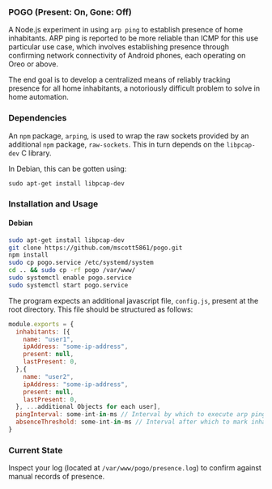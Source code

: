 ### POGO (Present: On, Gone: Off)

A Node.js experiment in using `arp ping` to establish presence of home inhabitants. ARP ping is reported to be more reliable than ICMP for this use particular use case, which involves establishing presence through confirming network connectivity of Android phones, each operating on Oreo or above.

The end goal is to develop a centralized means of reliably tracking presence for all home inhabitants, a notoriously difficult problem to solve in home automation.

### Dependencies

An `npm` package, `arping`, is used to wrap the raw sockets provided by an additional `npm` package, `raw-sockets`. This in turn depends on the `libpcap-dev` C library.

In Debian, this can be gotten using:

`sudo apt-get install libpcap-dev`

### Installation and Usage

#### Debian

```bash
sudo apt-get install libpcap-dev
git clone https://github.com/mscott5861/pogo.git
npm install
sudo cp pogo.service /etc/systemd/system
cd .. && sudo cp -rf pogo /var/www/
sudo systemctl enable pogo.service
sudo systemctl start pogo.service
```

The program expects an additional javascript file, `config.js`, present at the root directory. This file should be structured as follows:

```javascript
module.exports = {
  inhabitants: [{
    name: "user1",
    ipAddress: "some-ip-address",
    present: null,
    lastPresent: 0,
  },{
    name: "user2",
    ipAddress: "some-ip-address",
    present: null,
    lastPresent: 0,
  }, ...additional Objects for each user],
  pingInterval: some-int-in-ms // Interval by which to execute arp ping,
  absenceThreshold: some-int-in-ms // Interval after which to mark inhabitant as gone
}
```
### Current State

Inspect your log (located at `/var/www/pogo/presence.log`) to confirm against manual records of presence.
